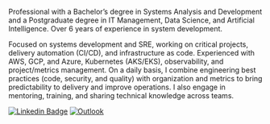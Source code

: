 Professional with a Bachelor’s degree in Systems Analysis and Development and a Postgraduate degree in IT Management, Data Science, and Artificial Intelligence. Over 6 years of experience in system development.

Focused on systems development and SRE, working on critical projects, delivery automation (CI/CD), and infrastructure as code. Experienced with AWS, GCP, and Azure, Kubernetes (AKS/EKS), observability, and project/metrics management. On a daily basis, I combine engineering best practices (code, security, and quality) with organization and metrics to bring predictability to delivery and improve operations. I also engage in mentoring, training, and sharing technical knowledge across teams.



[![Linkedin Badge](https://img.shields.io/badge/-Juan%20Oioli-6633cc?style=flat-square&logo=Linkedin&logoColor=white&link=https://www.linkedin.com/in/jjuanferreira/)](https://www.linkedin.com/in/jjuanferreira/) 
[![Outlook](https://img.shields.io/badge/Microsoft_Outlook-0078D4?style=flat-square&logo=microsoft-outlook&logoColor=white)](mailto:oi-juan@hotmail.com)
<!--
**fejuan/fejuan** is a ✨ _special_ ✨ repository because its `README.md` (this file) appears on your GitHub profile.

Here are some ideas to get you started:

- 🔭 I’m currently working on ...
- 🌱 I’m currently learning ...
- 👯 I’m looking to collaborate on ...
- 🤔 I’m looking for help with ...
- 💬 Ask me about ...
- 📫 How to reach me: ...
- 😄 Pronouns: ...
- ⚡ Fun fact: ...
-->

